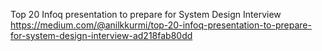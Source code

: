 Top 20 Infoq presentation to prepare for System Design Interview 
https://medium.com/@anilkkurmi/top-20-infoq-presentation-to-prepare-for-system-design-interview-ad218fab80dd
